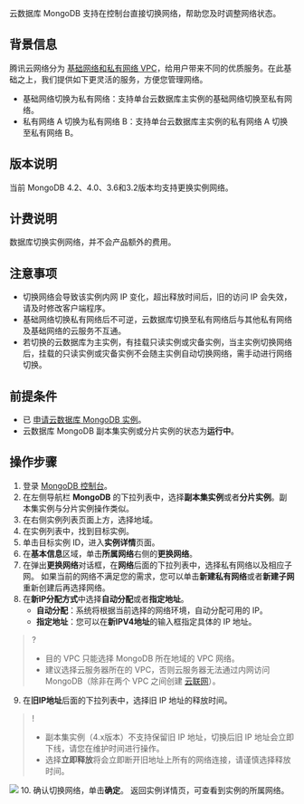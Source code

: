云数据库 MongoDB 支持在控制台直接切换网络，帮助您及时调整网络状态。

## 背景信息
腾讯云网络分为 [基础网络和私有网络 VPC](https://cloud.tencent.com/document/product/215/20083)，给用户带来不同的优质服务。在此基础之上，我们提供如下更灵活的服务，方便您管理网络。
- 基础网络切换为私有网络：支持单台云数据库主实例的基础网络切换至私有网络。
- 私有网络 A 切换为私有网络 B：支持单台云数据库主实例的私有网络 A 切换至私有网络 B。

## 版本说明
当前 MongoDB 4.2、4.0、3.6和3.2版本均支持更换实例网络。

## 计费说明
数据库切换实例网络，并不会产品额外的费用。

## 注意事项
- 切换网络会导致该实例内网 IP 变化，超出释放时间后，旧的访问 IP 会失效，请及时修改客户端程序。
- 基础网络切换私有网络后不可逆，云数据库切换至私有网络后与其他私有网络及基础网络的云服务不互通。
- 若切换的云数据库为主实例，有挂载只读实例或灾备实例，当主实例切换网络后，挂载的只读实例或灾备实例不会随主实例自动切换网络，需手动进行网络切换。

## 前提条件
- 已 [申请云数据库 MongoDB 实例](https://cloud.tencent.com/document/product/240/3551)。
- 云数据库 MongoDB 副本集实例或分片实例的状态为**运行中**。

## 操作步骤
1. 登录 [MongoDB 控制台](https://console.cloud.tencent.com/mongodb)。
2. 在左侧导航栏 **MongoDB** 的下拉列表中，选择**副本集实例**或者**分片实例**。副本集实例与分片实例操作类似。
3. 在右侧实例列表页面上方，选择地域。
4. 在实例列表中，找到目标实例。
5. 单击目标实例 ID，进入**实例详情**页面。
6. 在**基本信息**区域，单击**所属网络**右侧的**更换网络**。
7. 在弹出**更换网络**对话框，在**网络**后面的下拉列表中，选择私有网络以及相应子网。
如果当前的网络不满足您的需求，您可以单击**新建私有网络**或者**新建子网**重新创建后再选择网络。
8. 在**新IP分配方式**中选择**自动分配**或者**指定地址**。
   - **自动分配**：系统将根据当前选择的网络环境，自动分配可用的 IP。
   - **指定地址**：您可以在**新IPV4地址**的输入框指定具体的 IP 地址。
> ?
> - 目的 VPC 只能选择 MongoDB 所在地域的 VPC 网络。
> - 建议选择云服务器所在的 VPC，否则云服务器无法通过内网访问 MongoDB（除非在两个 VPC 之间创建 [云联网](https://cloud.tencent.com/document/product/877/18675)）。
9. 在**旧IP地址**后面的下拉列表中，选择旧 IP 地址的释放时间。
>!
>- 副本集实例（4.x版本）不支持保留旧 IP 地址，切换后旧 IP 地址会立即下线，请您在维护时间进行操作。
>- 选择**立即释放**将会立即断开旧地址上所有的网络连接，请谨慎选择释放时间。
>
![](https://main.qcloudimg.com/raw/2f12d8c24356cd6b02ffa855b085e53c.png)
10. 确认切换网络，单击**确定**。 返回实例详情页，可查看到实例的所属网络。

